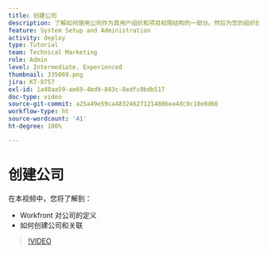 ```yaml
---
title: 创建公司
description: 了解如何使用公司作为其用户组织和项目权限结构的一部分。然后为您的组织创建公司。
feature: System Setup and Administration
activity: deploy
type: Tutorial
team: Technical Marketing
role: Admin
level: Intermediate, Experienced
thumbnail: 335069.png
jira: KT-8757
exl-id: 1a48aa59-ae69-4bd9-843c-8edfc0bdb517
doc-type: video
source-git-commit: a25a49e59ca483246271214886ea4dc9c10e8d66
workflow-type: ht
source-wordcount: '41'
ht-degree: 100%

---
```


# 创建公司

在本视频中，您将了解到：

* Workfront 对公司的定义
* 如何创建公司和关联

>[!VIDEO](https://video.tv.adobe.com/v/335069/?quality=12&learn=on)
